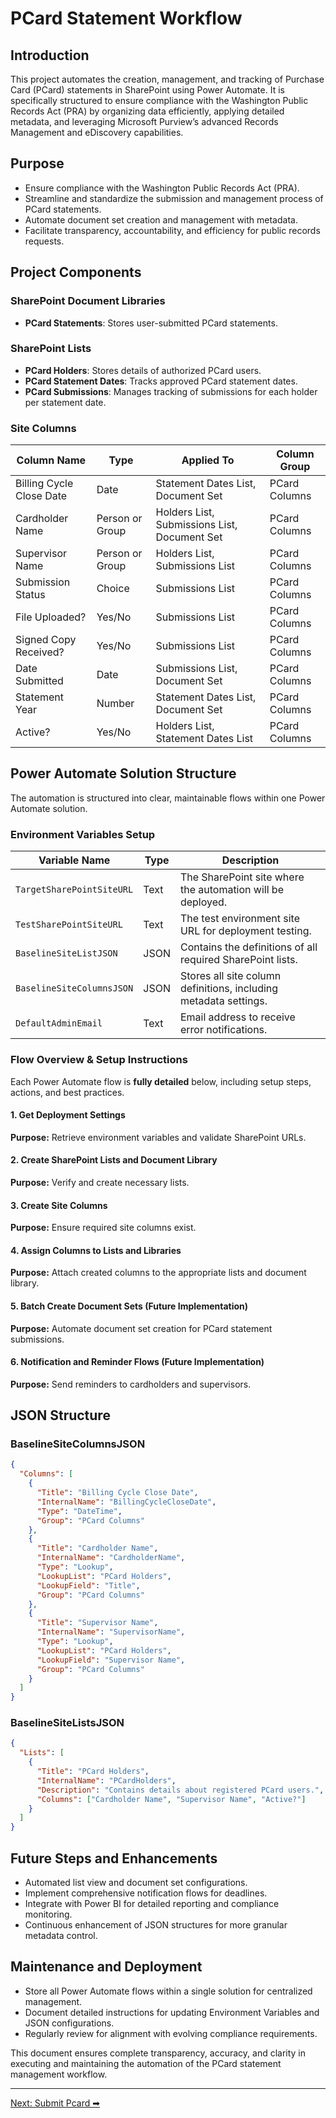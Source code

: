 <!-- description: Documentation about PCard Statement Workflow  for Your Organization. -->
# PCard Statement Workflow 

## Introduction

This project automates the creation, management, and tracking of Purchase Card (PCard) statements in SharePoint using Power Automate. It is specifically structured to ensure compliance with the Washington Public Records Act (PRA) by organizing data efficiently, applying detailed metadata, and leveraging Microsoft Purview’s advanced Records Management and eDiscovery capabilities.

## Purpose

- Ensure compliance with the Washington Public Records Act (PRA).
- Streamline and standardize the submission and management process of PCard statements.
- Automate document set creation and management with metadata.
- Facilitate transparency, accountability, and efficiency for public records requests.

## Project Components

### SharePoint Document Libraries

- **PCard Statements**: Stores user-submitted PCard statements.

### SharePoint Lists

- **PCard Holders**: Stores details of authorized PCard users.
- **PCard Statement Dates**: Tracks approved PCard statement dates.
- **PCard Submissions**: Manages tracking of submissions for each holder per statement date.

### Site Columns

| Column Name              | Type            | Applied To                                   | Column Group  |
| ------------------------ | --------------- | -------------------------------------------- | ------------- |
| Billing Cycle Close Date | Date            | Statement Dates List, Document Set           | PCard Columns |
| Cardholder Name          | Person or Group | Holders List, Submissions List, Document Set | PCard Columns |
| Supervisor Name          | Person or Group | Holders List, Submissions List               | PCard Columns |
| Submission Status        | Choice          | Submissions List                             | PCard Columns |
| File Uploaded?           | Yes/No          | Submissions List                             | PCard Columns |
| Signed Copy Received?    | Yes/No          | Submissions List                             | PCard Columns |
| Date Submitted           | Date            | Submissions List, Document Set               | PCard Columns |
| Statement Year           | Number          | Statement Dates List, Document Set           | PCard Columns |
| Active?                  | Yes/No          | Holders List, Statement Dates List           | PCard Columns |

## Power Automate Solution Structure

The automation is structured into clear, maintainable flows within one Power Automate solution.

### Environment Variables Setup

| Variable Name             | Type | Description                                                      |
| ------------------------- | ---- | ---------------------------------------------------------------- |
| `TargetSharePointSiteURL` | Text | The SharePoint site where the automation will be deployed.       |
| `TestSharePointSiteURL`   | Text | The test environment site URL for deployment testing.            |
| `BaselineSiteListJSON`    | JSON | Contains the definitions of all required SharePoint lists.       |
| `BaselineSiteColumnsJSON` | JSON | Stores all site column definitions, including metadata settings. |
| `DefaultAdminEmail`       | Text | Email address to receive error notifications.                    |

### Flow Overview & Setup Instructions

Each Power Automate flow is **fully detailed** below, including setup steps, actions, and best practices.

#### 1. Get Deployment Settings
**Purpose:** Retrieve environment variables and validate SharePoint URLs.

#### 2. Create SharePoint Lists and Document Library
**Purpose:** Verify and create necessary lists.

#### 3. Create Site Columns
**Purpose:** Ensure required site columns exist.

#### 4. Assign Columns to Lists and Libraries
**Purpose:** Attach created columns to the appropriate lists and document library.

#### 5. Batch Create Document Sets (Future Implementation)
**Purpose:** Automate document set creation for PCard statement submissions.

#### 6. Notification and Reminder Flows (Future Implementation)
**Purpose:** Send reminders to cardholders and supervisors.

## JSON Structure

### BaselineSiteColumnsJSON
```json
{
  "Columns": [
    {
      "Title": "Billing Cycle Close Date",
      "InternalName": "BillingCycleCloseDate",
      "Type": "DateTime",
      "Group": "PCard Columns"
    },
    {
      "Title": "Cardholder Name",
      "InternalName": "CardholderName",
      "Type": "Lookup",
      "LookupList": "PCard Holders",
      "LookupField": "Title",
      "Group": "PCard Columns"
    },
    {
      "Title": "Supervisor Name",
      "InternalName": "SupervisorName",
      "Type": "Lookup",
      "LookupList": "PCard Holders",
      "LookupField": "Supervisor Name",
      "Group": "PCard Columns"
    }
  ]
}
```

### BaselineSiteListsJSON
```json
{
  "Lists": [
    {
      "Title": "PCard Holders",
      "InternalName": "PCardHolders",
      "Description": "Contains details about registered PCard users.",
      "Columns": ["Cardholder Name", "Supervisor Name", "Active?"]
    }
  ]
}
```

## Future Steps and Enhancements

- Automated list view and document set configurations.
- Implement comprehensive notification flows for deadlines.
- Integrate with Power BI for detailed reporting and compliance monitoring.
- Continuous enhancement of JSON structures for more granular metadata control.

## Maintenance and Deployment

- Store all Power Automate flows within a single solution for centralized management.
- Document detailed instructions for updating Environment Variables and JSON configurations.
- Regularly review for alignment with evolving compliance requirements.

This document ensures complete transparency, accuracy, and clarity in executing and maintaining the automation of the PCard statement management workflow.


---

[Next: Submit Pcard ➡](submit-pcard.md)